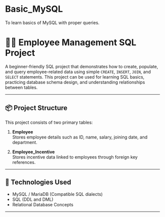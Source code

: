 # Basic_MySQL
To learn basics of MySQL with proper queries.

# 🧑‍💼 Employee Management SQL Project

A beginner-friendly SQL project that demonstrates how to create, populate, and query employee-related data using simple `CREATE`, `INSERT`, `JOIN`, and `SELECT` statements. This project can be used for learning SQL basics, practicing database schema design, and understanding relationships between tables.

---

## 📦 Project Structure

This project consists of two primary tables:

1. **Employee**  
   Stores employee details such as ID, name, salary, joining date, and department.

2. **Employee_Incentive**  
   Stores incentive data linked to employees through foreign key references.

---

## 🧰 Technologies Used

- MySQL / MariaDB (Compatible SQL dialects)
- SQL (DDL and DML)
- Relational Database Concepts

---


